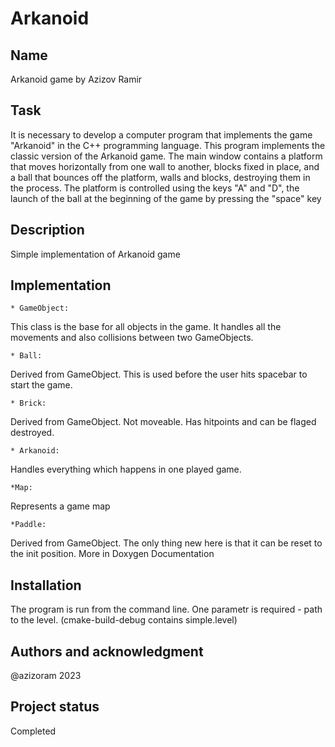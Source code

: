 # Arkanoid

## Name
Arkanoid game by Azizov Ramir

## Task
It is necessary to develop a computer program that implements the game "Arkanoid" in the C++ programming language. This program implements the classic version of the Arkanoid game. The main window contains a platform that moves horizontally from one wall to another, blocks fixed in place, and a ball that bounces off the platform, walls and blocks, destroying them in the process. The platform is controlled using the keys "A" and "D", the launch of the ball at the beginning of the game by pressing the "space" key

## Description
Simple implementation of Arkanoid game 
## Implementation
    * GameObject:
This class is the base for all objects in the game. It handles all the movements and also collisions between two GameObjects.

    * Ball: 
Derived from GameObject. This is used before the user hits spacebar to start the game.

    * Brick:
Derived from GameObject. Not moveable. Has hitpoints and can be flaged destroyed.


    * Arkanoid:
Handles everything which happens in one played game.

    *Map:
Represents a game map

    *Paddle:
Derived from GameObject. The only thing new here is that it can be reset to the init position. 
More in Doxygen Documentation
    
## Installation
The program is run from the command line.
One parametr is required - path to the level.
(cmake-build-debug contains simple.level)

## Authors and acknowledgment
@azizoram 2023 

## Project status
Completed
